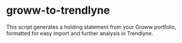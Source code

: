 # groww-to-trendlyne
This script generates a holding statement from your Groww portfolio, formatted for easy import and further analysis in Trendlyne.
